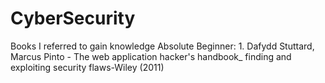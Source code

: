 # CyberSecurity
Books I referred to gain knowledge
Absolute Beginner:
    1. Dafydd Stuttard, Marcus Pinto - The web application hacker's handbook_ finding and exploiting security flaws-Wiley (2011) 
